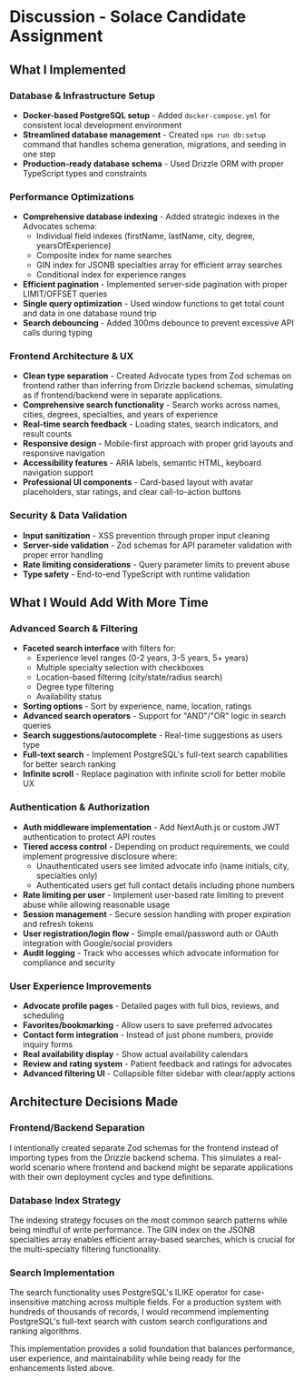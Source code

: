 # Discussion - Solace Candidate Assignment

## What I Implemented

### Database & Infrastructure Setup

- **Docker-based PostgreSQL setup** - Added `docker-compose.yml` for consistent local development environment
- **Streamlined database management** - Created `npm run db:setup` command that handles schema generation, migrations, and seeding in one step
- **Production-ready database schema** - Used Drizzle ORM with proper TypeScript types and constraints

### Performance Optimizations

- **Comprehensive database indexing** - Added strategic indexes in the Advocates schema:
  - Individual field indexes (firstName, lastName, city, degree, yearsOfExperience)
  - Composite index for name searches
  - GIN index for JSONB specialties array for efficient array searches
  - Conditional index for experience ranges
- **Efficient pagination** - Implemented server-side pagination with proper LIMIT/OFFSET queries
- **Single query optimization** - Used window functions to get total count and data in one database round trip
- **Search debouncing** - Added 300ms debounce to prevent excessive API calls during typing

### Frontend Architecture & UX

- **Clean type separation** - Created Advocate types from Zod schemas on frontend rather than inferring from Drizzle backend schemas, simulating as if frontend/backend were in separate applications.
- **Comprehensive search functionality** - Search works across names, cities, degrees, specialties, and years of experience
- **Real-time search feedback** - Loading states, search indicators, and result counts
- **Responsive design** - Mobile-first approach with proper grid layouts and responsive navigation
- **Accessibility features** - ARIA labels, semantic HTML, keyboard navigation support
- **Professional UI components** - Card-based layout with avatar placeholders, star ratings, and clear call-to-action buttons

### Security & Data Validation

- **Input sanitization** - XSS prevention through proper input cleaning
- **Server-side validation** - Zod schemas for API parameter validation with proper error handling
- **Rate limiting considerations** - Query parameter limits to prevent abuse
- **Type safety** - End-to-end TypeScript with runtime validation

## What I Would Add With More Time

### Advanced Search & Filtering

- **Faceted search interface** with filters for:
  - Experience level ranges (0-2 years, 3-5 years, 5+ years)
  - Multiple specialty selection with checkboxes
  - Location-based filtering (city/state/radius search)
  - Degree type filtering
  - Availability status
- **Sorting options** - Sort by experience, name, location, ratings
- **Advanced search operators** - Support for "AND"/"OR" logic in search queries
- **Search suggestions/autocomplete** - Real-time suggestions as users type
- **Full-text search** - Implement PostgreSQL's full-text search capabilities for better search ranking
- **Infinite scroll** - Replace pagination with infinite scroll for better mobile UX

### Authentication & Authorization

- **Auth middleware implementation** - Add NextAuth.js or custom JWT authentication to protect API routes
- **Tiered access control** - Depending on product requirements, we could implement progressive disclosure where:
  - Unauthenticated users see limited advocate info (name initials, city, specialties only)
  - Authenticated users get full contact details including phone numbers
- **Rate limiting per user** - Implement user-based rate limiting to prevent abuse while allowing reasonable usage
- **Session management** - Secure session handling with proper expiration and refresh tokens
- **User registration/login flow** - Simple email/password auth or OAuth integration with Google/social providers
- **Audit logging** - Track who accesses which advocate information for compliance and security

### User Experience Improvements

- **Advocate profile pages** - Detailed pages with full bios, reviews, and scheduling
- **Favorites/bookmarking** - Allow users to save preferred advocates
- **Contact form integration** - Instead of just phone numbers, provide inquiry forms
- **Real availability display** - Show actual availability calendars
- **Review and rating system** - Patient feedback and ratings for advocates
- **Advanced filtering UI** - Collapsible filter sidebar with clear/apply actions

## Architecture Decisions Made

### Frontend/Backend Separation

I intentionally created separate Zod schemas for the frontend instead of importing types from the Drizzle backend schema. This simulates a real-world scenario where frontend and backend might be separate applications with their own deployment cycles and type definitions.

### Database Index Strategy

The indexing strategy focuses on the most common search patterns while being mindful of write performance. The GIN index on the JSONB specialties array enables efficient array-based searches, which is crucial for the multi-specialty filtering functionality.

### Search Implementation

The search functionality uses PostgreSQL's ILIKE operator for case-insensitive matching across multiple fields. For a production system with hundreds of thousands of records, I would recommend implementing PostgreSQL's full-text search with custom search configurations and ranking algorithms.

This implementation provides a solid foundation that balances performance, user experience, and maintainability while being ready for the enhancements listed above.
